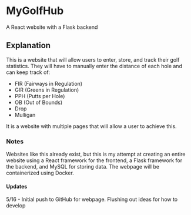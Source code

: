 # MyGolfHub

 A React website with a Flask backend

## Explanation

 This is a website that will allow users to enter, store, and track their golf statistics. They will have to manually enter the distance of each hole and can keep track of:
 * FIR (Fairways in Regulation)
 * GIR (Greens in Regulation)
 * PPH (Putts per Hole)
 * OB (Out of Bounds)
 * Drop
 * Mulligan

 It is a website with multiple pages that will allow a user to achieve this.

### Notes

 Websites like this already exist, but this is my attempt at creating an entire website using a React framework for the frontend, a Flask framework for the backend, and MySQL for storing data. The webpage will be containerized using Docker.

#### Updates
 5/16 - Initial push to GitHub for webpage. Flushing out ideas for how to develop